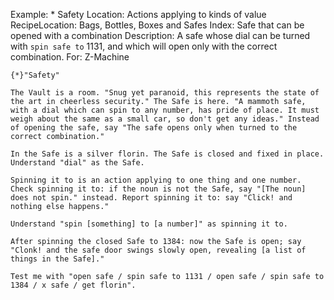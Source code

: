 Example: * Safety
Location: Actions applying to kinds of value
RecipeLocation: Bags, Bottles, Boxes and Safes
Index: Safe that can be opened with a combination
Description: A safe whose dial can be turned with ``spin safe to`` 1131, and which will open only with the correct combination.
For: Z-Machine

  

``` inform7
{*}"Safety"

The Vault is a room. "Snug yet paranoid, this represents the state of the art in cheerless security." The Safe is here. "A mammoth safe, with a dial which can spin to any number, has pride of place. It must weigh about the same as a small car, so don't get any ideas." Instead of opening the safe, say "The safe opens only when turned to the correct combination."

In the Safe is a silver florin. The Safe is closed and fixed in place. Understand "dial" as the Safe.

Spinning it to is an action applying to one thing and one number. Check spinning it to: if the noun is not the Safe, say "[The noun] does not spin." instead. Report spinning it to: say "Click! and nothing else happens."

Understand "spin [something] to [a number]" as spinning it to.

After spinning the closed Safe to 1384: now the Safe is open; say "Clonk! and the safe door swings slowly open, revealing [a list of things in the Safe]."

Test me with "open safe / spin safe to 1131 / open safe / spin safe to 1384 / x safe / get florin".
```

